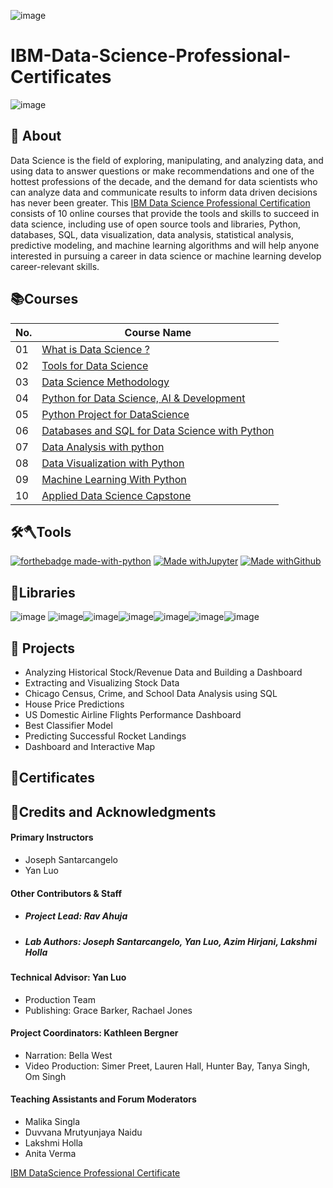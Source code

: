 ![image](https://user-images.githubusercontent.com/112087783/229612100-0c1ea480-c998-421f-971e-b593880a4cee.png)
# IBM-Data-Science-Professional-Certificates
![image](https://user-images.githubusercontent.com/112087783/229606861-8f17d418-51e8-4bd6-89c2-12c9e3d9596a.png)
<h2>📑 About</h2>

Data Science is the field of exploring, manipulating, and analyzing data, and using data to answer questions or make recommendations and one of the hottest professions of the decade, and the demand for data scientists who can analyze data and communicate results to inform data driven decisions has never been greater. This [IBM Data Science Professional Certification](https://www.ibm.com/training/badge/data-science-professional-certificate) consists of 10 online courses that provide the tools and skills to succeed in data science, including use of open source tools and libraries, Python, databases, SQL, data visualization, data analysis, statistical analysis, predictive modeling, and machine learning algorithms and will help anyone interested in pursuing a career in data science or machine learning develop career-relevant skills.


<h2>📚Courses</h2>

|No.  |Course Name                     |
|-----|--------------------------------|
|01   |[What is Data Science ?](https://github.com/DerartuDagne/IBM-Data-Science-Professional-Certificates/tree/main/01.%20What%20is%20Data%20Science%20%3F)            |
|02   |[Tools for Data Science](https://github.com/DerartuDagne/IBM-Data-Science-Professional-Certificates/tree/main/02:Tools%20for%20Data%20Science/Week_2_Open%20Source%20Tools)          |
|03   |[Data Science Methodology](https://github.com/DerartuDagne/IBM-Data-Science-Professional-Certificates/tree/main/03:Data%20Science%20Methodology)        |
|04   |[Python for Data Science, AI & Development](https://github.com/DerartuDagne/IBM-Data-Science-Professional-Certificate-2023/tree/main/04:%20Python%20for%20Data%20Science%2C%20AI%20%26%20Development)         |
|05   |[Python Project for DataScience](https://github.com/DerartuDagne/IBM-Data-Science-Professional-Certificate-2023/tree/main/05:%20Python%20Project%20for%20DataSciencee)         |
|06   |[Databases and SQL for Data Science with Python](https://github.com/DerartuDagne/IBM-Data-Science-Professional-Certificates/tree/main/06.%20Databases%20and%20SQL%20for%20Data%20Science%20with%20Python)         |
|07   |[Data Analysis with python](https://github.com/DerartuDagne/IBM-Data-Science-Professional-Certificates/tree/main/07.%20Data%20Analysis%20with%20Python/Week_1_Importing%20Dataset)        |
|08   |[Data Visualization with Python](https://github.com/DerartuDagne/IBM-Data-Science-Professional-Certificates/tree/main/08:%20Data%20Visualization%20with%20Python)         |
|09   |[Machine Learning With Python](https://github.com/DerartuDagne/IBM-Data-Science-Professional-Certificates/tree/main/09%20:%20Machine%20Learning%20With%20Python)       |
|10   |[Applied Data Science Capstone](https://github.com/DerartuDagne/IBM-Data-Science-Professional-Certificates/tree/main/10:%20Appliead%20Data%20Science%20Capstone)         |

<h2>🛠️🪓Tools</h2>

[![forthebadge made-with-python](http://ForTheBadge.com/images/badges/made-with-python.svg)](https://www.python.org/) [![Made withJupyter](https://img.shields.io/badge/Made%20with-Jupyter-orange?style=for-the-badge&logo=Jupyter)](https://jupyter.org/try) 
[![Made withGithub](https://img.shields.io/badge/Made%20with-Github-orange?style=for-the-badge&logo=Github)](https://Github.org/try) 

<h2>📖Libraries</h2>

![image](https://user-images.githubusercontent.com/112087783/229353622-1d5a21b3-4d53-44a3-aa81-6aeab85c9355.png) ![image](https://user-images.githubusercontent.com/112087783/229353753-aa7a9800-d6e4-42b4-adc0-54ce84c29fd8.png)![image](https://user-images.githubusercontent.com/112087783/229354723-7396f39c-65f4-4ad4-a78e-8d3c8d020fcb.png)![image](https://user-images.githubusercontent.com/112087783/229354831-a6b08789-13c5-45c0-aa5f-adb65202ccdf.png)![image](https://user-images.githubusercontent.com/112087783/229354431-137b84d2-1e39-4145-bbfa-43bfa2a3f595.png)![image](https://user-images.githubusercontent.com/112087783/229354640-260d196d-ee97-44c7-b94a-8cb9a0420346.png)![image](https://user-images.githubusercontent.com/112087783/229354888-66908258-c8c7-4790-9f44-be4c023fa27d.png)

<h2>📂 Projects</h2> 

- Analyzing Historical Stock/Revenue Data and Building a Dashboard
- Extracting and Visualizing Stock Data
- Chicago Census, Crime, and School Data Analysis using SQL
- House Price Predictions
- US Domestic Airline Flights Performance Dashboard
- Best Classifier Model
- Predicting Successful Rocket Landings
- Dashboard and Interactive Map

<h2>📑Certificates</h2>

<h2>👏Credits and Acknowledgments</h2>

#### Primary Instructors
- Joseph Santarcangelo
- Yan Luo
#### Other Contributors & Staff 
- ##### Project Lead: Rav Ahuja
- ##### Lab Authors: Joseph Santarcangelo, Yan Luo, Azim Hirjani, Lakshmi Holla
#### Technical Advisor: Yan Luo
- Production Team
- Publishing: Grace Barker, Rachael Jones
#### Project Coordinators: Kathleen Bergner
- Narration: Bella West
- Video Production: Simer Preet, Lauren Hall, Hunter Bay, Tanya Singh, Om Singh
#### Teaching Assistants and Forum Moderators
- Malika Singla
- Duvvana Mrutyunjaya Naidu
- Lakshmi Holla
- Anita Verma

[IBM DataScience Professional Certificate](https://www.coursera.org/professional-certificates/ibm-data-science)




